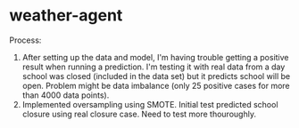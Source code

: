 # weather-agent

Process:
1) After setting up the data and model, I'm having trouble getting a positive result when running a prediction. I'm testing it with real data from a day school was closed (included in the data set) but it predicts school  will be open. Problem might be data imbalance (only 25 positive cases for more than 4000 data points). 
2) Implemented oversampling using SMOTE. Initial test predicted school closure using real closure case. Need to test more thouroughly.
